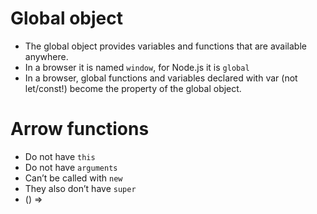 # Global object
- The global object provides variables and functions that are available anywhere.
- In a browser it is named `window`, for Node.js it is `global`
- In a browser, global functions and variables declared with var (not let/const!) become the property of the global object.
# Arrow functions
- Do not have `this`
- Do not have `arguments`
- Can’t be called with `new`
- They also don’t have `super`
- () => 
